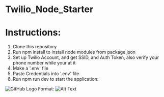 # Twilio_Node_Starter

# Instructions:

1.  Clone this repository 
2.  Run npm install to install node modules from package.json
3.  Set up Twilio Account, and get SSID, and Auth Token, also verify your phone number while your at it
4.  Make a '.env' file
5.  Paste Credentials into '.env' file
6.  Run npm run dev to start the application: 


![GitHub Logo](/images/logo.png)
Format: ![Alt Text](url)
